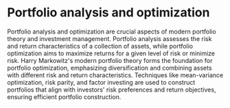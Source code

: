# Portfolio analysis and optimization
Portfolio analysis and optimization are crucial aspects of modern portfolio theory and investment management. Portfolio analysis assesses the risk and return characteristics of a collection of assets, while portfolio optimization aims to maximize returns for a given level of risk or minimize risk. Harry Markowitz's modern portfolio theory forms the foundation for portfolio optimization, emphasizing diversification and combining assets with different risk and return characteristics. Techniques like mean-variance optimization, risk parity, and factor investing are used to construct portfolios that align with investors' risk preferences and return objectives, ensuring efficient portfolio construction.
